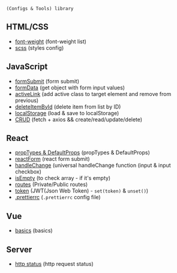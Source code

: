 ```shell
(Configs & Tools) library
```

## HTML/CSS

 - [font-weight](https://github.com/Inpulsgor/library/blob/master/Markup/font-weight/README.md) (font-weight list) 
 - [scss](https://github.com/Inpulsgor/library/tree/master/Markup/SCSS) (styles config) 
 
## JavaScript

 - [formSubmit](https://github.com/Inpulsgor/library/tree/master/JavaScript/jsForm) (form submit) 
 - [formData](https://github.com/Inpulsgor/library/tree/master/JavaScript/formData) (get object with form input values) 
 - [activeLink](https://github.com/Inpulsgor/library/tree/master/JavaScript/activeLink) (add active class to target element and remove from previous) 
 - [deleteItemById](https://github.com/Inpulsgor/library/tree/master/JavaScript/deleteItemById) (delete item from list by ID) 
 - [localStorage](https://github.com/Inpulsgor/library/tree/master/JavaScript/localStorage) (load & save to localStorage) 
 - [CRUD](https://github.com/Inpulsgor/library/tree/master/JavaScript/CRUD) (fetch + axios && create/read/update/delete) 
 
## React
 - [propTypes & DefaultProps](https://github.com/Inpulsgor/library/tree/master/React/propTypes) (propTypes & DefaultProps) 
 - [reactForm](https://github.com/Inpulsgor/library/tree/master/React/reactForm) (react form submit) 
 - [handleChange](https://github.com/Inpulsgor/library/tree/master/React/handleChange) (universal handleChange function (input & input checkbox) 
 - [isEmpty](https://github.com/Inpulsgor/library/tree/master/React/isEmpty) (to check array - if it's empty) 
 - [routes](https://github.com/Inpulsgor/library/tree/master/React/routes) (Private/Public routes) 
 - [token](https://github.com/Inpulsgor/library/tree/master/React/token) (JWT(Json Web Token) - `set(token)` & `unset()`) 
 - [.prettierrc](https://github.com/Inpulsgor/library/tree/master/React/prettier) (`.prettierrc` config file) 
 
## Vue
 - [basics](https://github.com/Inpulsgor/library/tree/master/Vue/basics) (basics)
 
## Server

 - [http status](https://github.com/Inpulsgor/library/tree/master/HTTP) (http request status)
